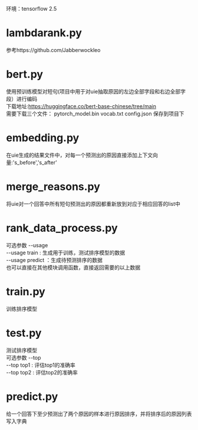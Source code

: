 环境：tensorflow 2.5  


# lambdarank.py
参考https://github.com/Jabberwockleo  

# bert.py  
使用预训练模型对短句(项目中用于对uie抽取原因的左边全部字段和右边全部字段）进行编码  
下载地址:https://huggingface.co/bert-base-chinese/tree/main  
需要下载三个文件： pytorch_model.bin  vocab.txt  config.json 保存到项目下  

# embedding.py
在uie生成的结果文件中，对每一个预测出的原因直接添加上下文向量:'s_before','s_after'  

# merge_reasons.py
将uie对一个回答中所有短句预测出的原因都重新放到对应于相应回答的list中  

# rank_data_process.py
可选参数 --usage  
--usage train : 生成用于训练，测试排序模型的数据  
--usage predict ：生成待预测排序的数据  
也可以直接在其他模块调用函数，直接返回需要的以上数据  

# train.py
训练排序模型  

# test.py 
测试排序模型  
可选参数 --top  
--top top1 : 评估top1的准确率  
--top top2 : 评估top2的准确率  

# predict.py
给一个回答下至少预测出了两个原因的样本进行原因排序，并将排序后的原因列表写入字典  

